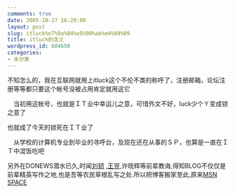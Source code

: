 ```yaml
---
comments: true
date: 2005-10-27 16:29:00
layout: post
slug: itluck%e7%9a%84%e5%90%ab%e4%b9%89
title: itluck的含义
wordpress_id: 604650
categories:
- 未分类
---
```


不知怎么的，我在互联网就用上itluck这个不伦不类的称呼了，注册邮箱，论坛注册等等都只要这个帐号没被占用肯定就用这它

　当初用这帐号，也就是ＩＴ业中幸运儿之意，可惜外文不好，luck少个Ｙ变成锁之意了

也就成了今天的锁死在ＩＴ业了

　从学校的计算机专业到毕业的寻呼台，及现在还在从事的ＳＰ，也算是一直在ＩＴ中混饭吃吧

另外在DONEWS潜水已久,时闻[刘韧](http://blog.donews.com/liuren) ,[王翌](http://blog.donews.com/wangyi),许晓辉等前辈教诲,得知BLOG不仅仅是前辈精英写作之地,也是吾等农民草根乱写之处.所以把博客搬家至此,原来[MSN SPACE](http://spaces.msn.com/itluck/)  

